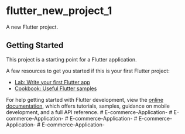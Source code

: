 # flutter_new_project_1

A new Flutter project.

## Getting Started

This project is a starting point for a Flutter application.

A few resources to get you started if this is your first Flutter project:

- [Lab: Write your first Flutter app](https://docs.flutter.dev/get-started/codelab)
- [Cookbook: Useful Flutter samples](https://docs.flutter.dev/cookbook)

For help getting started with Flutter development, view the
[online documentation](https://docs.flutter.dev/), which offers tutorials,
samples, guidance on mobile development, and a full API reference.
#   E - c o m m e r c e - A p p l i c a t i o n -  
 #   E - c o m m e r c e - A p p l i c a t i o n -  
 #   E - c o m m e r c e - A p p l i c a t i o n -  
 #   E - c o m m e r c e - A p p l i c a t i o n -  
 #   E - c o m m e r c e - A p p l i c a t i o n -  
 
